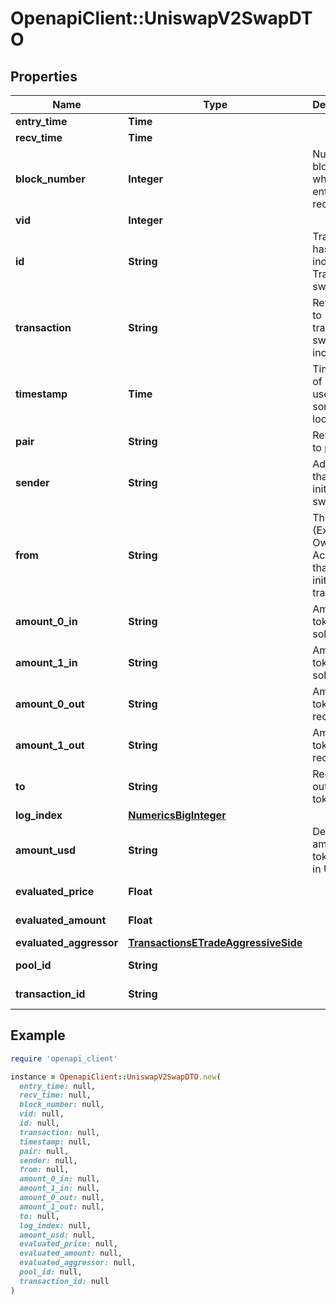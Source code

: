 # OpenapiClient::UniswapV2SwapDTO

## Properties

| Name | Type | Description | Notes |
| ---- | ---- | ----------- | ----- |
| **entry_time** | **Time** |  | [optional] |
| **recv_time** | **Time** |  | [optional] |
| **block_number** | **Integer** | Number of block in which entity was recorded. | [optional] |
| **vid** | **Integer** |  | [optional] |
| **id** | **String** | Transaction hash plus index in Transaction swap array. | [optional] |
| **transaction** | **String** | Reference to transaction swap was included in. | [optional] |
| **timestamp** | **Time** | Timestamp of swap, used for sorted lookups. | [optional] |
| **pair** | **String** | Reference to pair. | [optional] |
| **sender** | **String** | Address that initiated the swap. | [optional] |
| **from** | **String** | The EOA (Externally Owned Account) that initiated the transaction. | [optional] |
| **amount_0_in** | **String** | Amount of token0 sold. | [optional] |
| **amount_1_in** | **String** | Amount of token1 sold. | [optional] |
| **amount_0_out** | **String** | Amount of token0 received. | [optional] |
| **amount_1_out** | **String** | Amount of token1 received. | [optional] |
| **to** | **String** | Recipient of output tokens. | [optional] |
| **log_index** | [**NumericsBigInteger**](NumericsBigInteger.md) |  | [optional] |
| **amount_usd** | **String** | Derived amount of tokens sold in USD. | [optional] |
| **evaluated_price** | **Float** |  | [optional][readonly] |
| **evaluated_amount** | **Float** |  | [optional][readonly] |
| **evaluated_aggressor** | [**TransactionsETradeAggressiveSide**](TransactionsETradeAggressiveSide.md) |  | [optional] |
| **pool_id** | **String** |  | [optional][readonly] |
| **transaction_id** | **String** |  | [optional][readonly] |

## Example

```ruby
require 'openapi_client'

instance = OpenapiClient::UniswapV2SwapDTO.new(
  entry_time: null,
  recv_time: null,
  block_number: null,
  vid: null,
  id: null,
  transaction: null,
  timestamp: null,
  pair: null,
  sender: null,
  from: null,
  amount_0_in: null,
  amount_1_in: null,
  amount_0_out: null,
  amount_1_out: null,
  to: null,
  log_index: null,
  amount_usd: null,
  evaluated_price: null,
  evaluated_amount: null,
  evaluated_aggressor: null,
  pool_id: null,
  transaction_id: null
)
```

